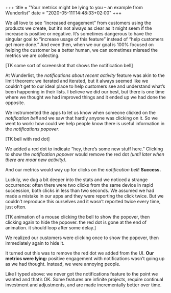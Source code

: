 +++
title = "Your metrics might be lying to you – an example from Wunderlist"
date = "2020-05-11T14:48:33+02:00"
+++

We all love to see “increased engagement” from customers using the products we create, but it’s not always as clear as it might seem if the increase is positive or negative. It’s sometimes dangerous to have the singular goal to “increase usage of this feature” instead of “help customers get more done.” And even then, when we our goal is 100% focused on helping the customer be a better human, we can sometimes misread the metrics we are collecting.

[TK some sort of screenshot that shows the notification bell]

At Wunderlist, the *notifications about recent activity* feature was akin to the limit theorem: we iterated and iterated, but it always seemed like we couldn’t get to our ideal place to help customers see and understand what’s been happening in their lists. I believe we did our best, but there is one time where we thought we had improved things and it ended up we had done the opposite.

We instrumented the apps to let us know when someone clicked on the *notification bell* and we saw that hardly anyone was clicking on it. So we went to work: how could we help people know there is useful information in the *notifications popover*. 

[TK bell with red dot]

We added a red dot to indicate “hey, there’s some new stuff here.” Clicking to show the *notification popover* would remove the red dot *(until later when there are moar new activity)*. 

And our metrics would way up for clicks on the *notification bell*! **Success.**

Luckily, we dug a bit deeper into the stats and we noticed a strange occurrence: often there were two clicks from the same device in rapid succession, both clicks in less than two seconds. We assumed we had made a mistake in our apps and they were reporting the click twice. But we couldn’t reproduce this ourselves and it wasn’t reported twice every time, just often.

[TK animation of a mouse clicking the bell to show the popover, then clicking again to hide the popover. the red dot is gone at the end of animation. it should loop after some delay.]

We realized our customers were clicking once to show the popover, then immediately again to hide it.

It turned out this was to remove the red dot we added from the UI. **Our metrics were lying:** positive engagement with notifications wasn’t going up as we had thought. Instead, we were annoying people.

Like I typed above: we never got the notifications feature to the point we wanted and that’s OK. Some features are infinite projects, require continual investment and adjustments, and are made incrementally better over time.
